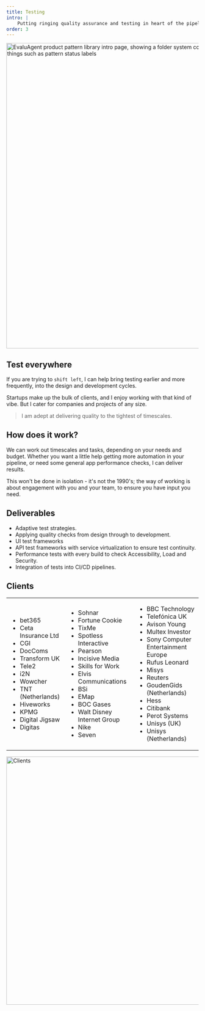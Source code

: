 ```yaml
---
title: Testing
intro: |
    Putting ringing quality assurance and testing in heart of the pipeline, from design to production.
order: 3
---
```


<picture>
    <img src="/assets/img/qe.png" alt="EvaluAgent product pattern library intro page, showing a folder system containing the patterns and documenting things such as pattern status labels" width="800" loading="lazy" decoding="async" />
</picture>

## Test everywhere

If you are trying to `shift left`, I can help bring testing earlier and more frequently, into the design and development cycles.

Startups make up the bulk of clients, and I enjoy working with that kind of vibe. But I cater for companies and projects of any size. 

> I am adept at delivering quality to the tightest of timescales.

## How does it work?

We can work out timescales and tasks, depending on your needs and budget. Whether you want a little help getting more automation in your pipeline, or need some general app performance checks, I can deliver results. 

This won't be done in isolation - it's not the 1990's; the way of working is about engagement with you and your team, to ensure you have input you need.

## Deliverables

- Adaptive test strategies.
- Applying quality checks from design through to development.
- UI test frameworks
- API test frameworks with service virtualization to ensure test continuity.
- Performance tests with every build to check Accessibility, Load and Security.
- Integration of tests into CI/CD pipelines.

## Clients

<section class="table-container" tabindex="0" aria-labelledby="caption">
    <table>
        <tr>
            <td>
                <ul>
                    <li>bet365</li>
                    <li>Ceta Insurance Ltd</li>
                    <li>CGI</li>
                    <li>DocComs</li>
                    <li>Transform UK</li>
                    <li>Tele2</li>
                    <li>i2N</li>
                    <li>Wowcher</li>
                    <li>TNT (Netherlands)</li>
                    <li>Hiveworks</li>
                    <li>KPMG</li>
                    <li>Digital Jigsaw</li>
                    <li>Digitas</li>
                </ul>
            </td>
            <td>
                <ul>
                    <li>Sohnar</li>
                    <li>Fortune Cookie</li>
                    <li>TixMe</li>
                    <li>Spotless Interactive</li>
                    <li>Pearson</li>
                    <li>Incisive Media</li>
                    <li>Skills for Work</li>
                    <li>Elvis Communications</li>
                    <li>BSi</li>
                    <li>EMap</li>
                    <li>BOC Gases</li>
                    <li>Walt Disney Internet Group</li>
                    <li>Nike</li>
                    <li>Seven</li>
                </ul>
            </td>
            <td>
                <ul>
                    <li>BBC Technology</li>
                    <li>Telefónica UK</li>
                    <li>Avison Young</li>
                    <li>Multex Investor</li>
                    <li>Sony Computer Entertainment Europe</li>
                    <li>Rufus Leonard</li>
                    <li>Misys</li>
                    <li>Reuters</li>
                    <li>GoudenGids (Netherlands)</li>
                    <li>Hess</li>
                    <li>Citibank</li>
                    <li>Perot Systems</li>
                    <li>Unisys (UK)</li>
                    <li>Unisys (Netherlands)</li>
                </ul>
            </td>
        </tr>
    </table>
</section>

<picture>
    <img src="/assets/img/clients-qe.png" alt="Clients" width="650" decoding="async" />
</picture>
